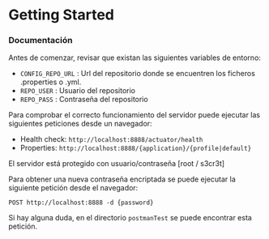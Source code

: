 # Getting Started

### Documentación
Antes de comenzar, revisar que existan las siguientes variables de entorno:

* `CONFIG_REPO_URL` : Url del repositorio donde se encuentren los ficheros .properties o .yml.
* `REPO_USER`         : Usuario del repositorio
* `REPO_PASS`         : Contraseña del repositorio

Para comprobar el correcto funcionamiento del servidor puede ejecutar las siguientes peticiones desde un navegador:

* Health check:	`http://localhost:8888/actuator/health`
* Properties:	`http://localhost:8888/{application}/{profile|default}`

El servidor está protegido con usuario/contraseña [root / s3cr3t]

Para obtener una nueva contraseña encriptada se puede ejecutar la siguiente petición desde el navegador:

```
POST http://localhost:8888 -d {password}
```

Si hay alguna duda, en el directorio `postmanTest` se puede encontrar esta petición.

